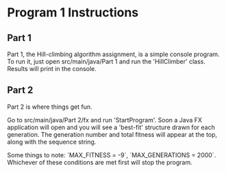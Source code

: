 **<h1>Program 1 Instructions</h1>**

**<h2>Part 1</h2>**
<p>Part 1, the Hill-climbing algorithm assignment, is a simple console program. To run it, just open src/main/java/Part 1 and run the 'HillClimber' class. Results will print in the console.</p>

**<h2>Part 2</h2>**
<p>Part 2 is where things get fun. </p>
<p>Go to src/main/java/Part 2/fx and run 'StartProgram'. Soon a Java FX application will open and you will see a 'best-fit' structure drawn for each generation. The generation number and total fitness will appear at the top, along with the sequence string. </p>
<p>Some things to note: `MAX_FITNESS = -9`, `MAX_GENERATIONS = 2000`. Whichever of these conditions are met first will stop the program. 